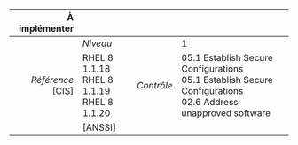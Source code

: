 
|           À implémenter    |    |    |    |
|----------------:|:---|---:|:---|
|                 |*Niveau*|| 1 |
|*Référence* [CIS]| RHEL 8 1.1.18<br>RHEL 8 1.1.19<br>RHEL 8 1.1.20 |*Contrôle*| 05.1 Establish Secure Configurations<br>05.1 Establish Secure Configurations<br>02.6 Address unapproved software |
|                 |[ANSSI] ||  |

